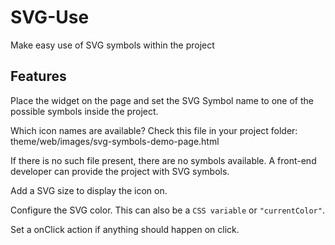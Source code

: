 # SVG-Use

Make easy use of SVG symbols within the project

## Features

Place the widget on the page and set the SVG Symbol name to one of the possible symbols inside the project.

Which icon names are available? Check this file in your project folder: theme/web/images/svg-symbols-demo-page.html

If there is no such file present, there are no symbols available. A front-end developer can provide the project with SVG
symbols.

Add a SVG size to display the icon on.

Configure the SVG color. This can also be a `CSS variable` or `"currentColor"`.

Set a onClick action if anything should happen on click.
